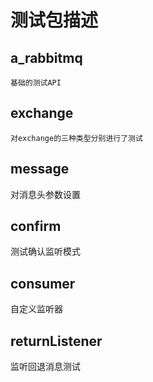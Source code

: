 # 测试包描述
## a_rabbitmq
    基础的测试API
## exchange
    对exchange的三种类型分别进行了测试
## message
  对消息头参数设置
## confirm
  测试确认监听模式
## consumer
  自定义监听器
## returnListener
  监听回退消息测试
  

